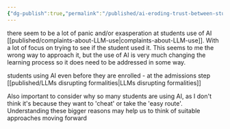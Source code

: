 ```yaml
---
{"dg-publish":true,"permalink":"/published/ai-eroding-trust-between-student-and-teacher/"}
---
```


there seem to be a lot of panic and/or exasperation at students use of AI [[published/complaints-about-LLM-use\|complaints-about-LLM-use]]. With a lot of focus on trying to see if the student used it. This seems to me the wrong way to approach it, but the use of AI is very much changing the learning process so it does need to be addressed in some way. 

students using AI even before they are enrolled - at the admissions step [[published/LLMs disrupting formalities\|LLMs disrupting formalities]]

Also important to consider why so many students are using AI, as I don't think it's because they want to 'cheat' or take the 'easy route'. Understanding these bigger reasons may help us to think of suitable approaches moving forward

